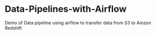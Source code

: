 # Data-Pipelines-with-Airflow
 Demo of Data pipeline using airflow to transfer data from S3 to Amzon Redshift

